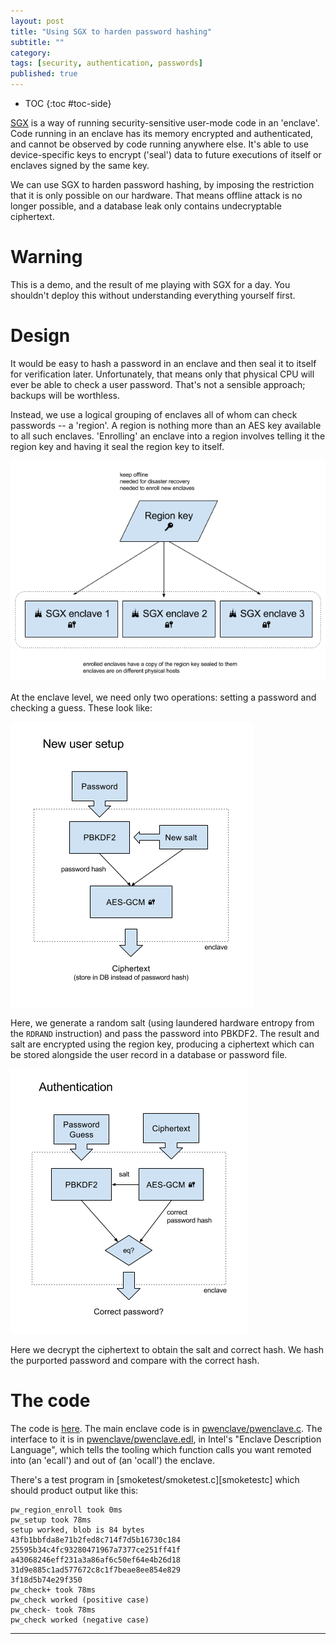 ```yaml
---
layout: post
title: "Using SGX to harden password hashing"
subtitle: ""
category: 
tags: [security, authentication, passwords]
published: true
---
```


* TOC
{:toc #toc-side}

[SGX][sgx] is a way of running security-sensitive user-mode code in an 'enclave'.
Code running in an enclave has its memory encrypted and authenticated, and cannot be
observed by code running anywhere else.  It's able to use device-specific
keys to encrypt ('seal') data to future executions of itself or enclaves signed by the
same key.

We can use SGX to harden password hashing, by imposing the restriction that it is only
possible on our hardware.  That means offline attack is no longer possible, and a database
leak only contains undecryptable ciphertext.

# Warning

This is a demo, and the result of me playing with SGX for a day.  You shouldn't deploy
this without understanding everything yourself first.

# Design

It would be easy to hash a password in an enclave and then seal it to itself for
verification later.  Unfortunately, that means only that physical CPU will ever
be able to check a user password.  That's not a sensible approach; backups will be
worthless.

Instead, we use a logical grouping of enclaves all of whom can check passwords --
a 'region'.  A region is nothing more than an AES key available to all such enclaves.
'Enrolling' an enclave into a region involves telling it the region key and having it
seal the region key to itself.

![diagram showing simple region concept][regionpng]

At the enclave level, we need only two operations: setting a password and checking
a guess.  These look like:

![diagram showing password setup flow][setuppng]

Here, we generate a random salt (using laundered hardware entropy from the `RDRAND`
instruction) and pass the password into PBKDF2.  The result and salt are encrypted using
the region key, producing a ciphertext which can be stored alongside the user record
in a database or password file.

![diagram showing password guess flow][authpng]

Here we decrypt the ciphertext to obtain the salt and correct hash.  We hash the
purported password and compare with the correct hash.

[regionpng]: /assets/sgx-region.png
[setuppng]: /assets/sgx-pwsetup.png
[authpng]: /assets/sgx-pwauth.png

# The code

The code is [here][code].  The main enclave code is 
in [pwenclave/pwenclave.c][pwenclavec].  The interface to it is
in [pwenclave/pwenclave.edl][pwenclaveedl], in Intel's "Enclave Description Language",
which tells the tooling which function calls you want remoted into (an 'ecall')
and out of (an 'ocall') the enclave.

There's a test program in [smoketest/smoketest.c][smoketestc] which should product
output like this:

```
pw_region_enroll took 0ms
pw_setup took 78ms
setup worked, blob is 84 bytes
43fb1bbfda8e71b2fed8c714f7d5b16730c184
25595b34c4fc93280471967a7377ce251ff41f
a43068246eff231a3a86af6c50ef64e4b26d18
31d9e885c1ad577672c8c1f7beae8ee854e829
3f18d5b74e29f350
pw_check+ took 78ms
pw_check worked (positive case)
pw_check- took 78ms
pw_check worked (negative case)
```

-----

[sgx]: https://software.intel.com/en-us/sgx-sdk
[code]: https://github.com/ctz/sgx-pwenclave
[pwenclavec]: https://github.com/ctz/sgx-pwenclave/blob/master/pwenclave/pwenclave.c
[pwenclaveedl]: https://github.com/ctz/sgx-pwenclave/blob/master/pwenclave/pwenclave.edl